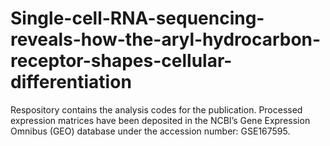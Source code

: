 # Single-cell-RNA-sequencing-reveals-how-the-aryl-hydrocarbon-receptor-shapes-cellular-differentiation
Respository contains the analysis codes for the publication. Processed expression matrices have been deposited in the NCBI’s Gene Expression Omnibus (GEO) database under the accession number: GSE167595.
